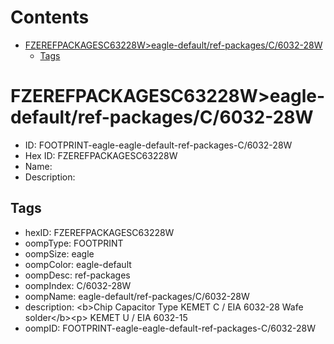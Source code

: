 



Contents
========

* [FZEREFPACKAGESC63228W>eagle-default/ref-packages/C/6032-28W](#fzerefpackagesc63228weagle-defaultref-packagesc6032-28w)
	* [Tags](#tags)

# FZEREFPACKAGESC63228W>eagle-default/ref-packages/C/6032-28W

- ID: FOOTPRINT-eagle-eagle-default-ref-packages-C/6032-28W
- Hex ID: FZEREFPACKAGESC63228W
- Name: 
- Description: 

## Tags

- hexID: FZEREFPACKAGESC63228W
- oompType: FOOTPRINT
- oompSize: eagle
- oompColor: eagle-default
- oompDesc: ref-packages
- oompIndex: C/6032-28W
- oompName: eagle-default/ref-packages/C/6032-28W
- description: &lt;b&gt;Chip Capacitor Type KEMET C / EIA 6032-28 Wafe solder&lt;/b&gt;&lt;p&gt;&#xD;
KEMET U / EIA 6032-15
- oompID: FOOTPRINT-eagle-eagle-default-ref-packages-C/6032-28W
